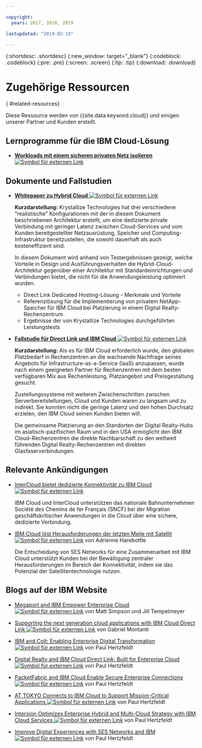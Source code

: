 ```yaml
---

copyright:
  years: 2017, 2018, 2019

lastupdated: "2019-02-19"

---
```


{:shortdesc: .shortdesc}
{:new_window: target="_blank"}
{:codeblock: .codeblock}
{:pre: .pre}
{:screen: .screen}
{:tip: .tip}
{:download: .download}

# Zugehörige Ressourcen
{ #related-resources}

Diese Ressource werden von {{site.data.keyword.cloud}} und einigen unserer Partner und Kunden erstellt. 

## Lernprogramme für die IBM Cloud-Lösung

* [**Workloads mit einem sicheren privaten Netz isolieren** ![Symbol für externen Link](../../icons/launch-glyph.svg "Symbol für externen Link")](https://cloud.ibm.com/docs/tutorials/secure-network-enclosure.html#isolate-workloads-with-a-secure-private-network)

## Dokumente und Fallstudien

* [**Whitepaper zu Hybrid Cloud** ![Symbol für externen Link](../../icons/launch-glyph.svg "Symbol für externen Link")](https://public.dhe.ibm.com/cloud/bluemix/network/direct-link/ibm-hybrid-cloud-whitepaper.pdf)

    **Kurzdarstellung:** Krystallize Technologies hat drei verschiedene “realistische” Konfigurationen mit der in diesem Dokument beschriebenen Architektur erstellt, um eine dedizierte private Verbindung mit geringer Latenz zwischen Cloud-Services und vom Kunden bereitgestellter Netzausrüstung, Speicher und Computing-Infrastruktur bereitzustellen, die sowohl dauerhaft als auch kosteneffizient sind. 

    In diesem Dokument wird anhand von Testergebnissen gezeigt, welche Vorteile in Design und Ausführungsverhalten die Hybrid-Cloud-Architektur gegenüber einer Architektur mit Standardeinrichtungen und Verbindungen bietet, die nicht für die Anwendungsleistung optimiert wurden.

     * Direct Link Dedicated Hosting-Lösung - Merkmale und Vorteile 
     * Referenzlösung für die Implementierung von privatem NetApp-Speicher für IBM Cloud bei Platzierung in einem Digital Realty-Rechenzentrum 
     * Ergebnisse der von Krystallize Technologies durchgeführten Leistungstests


* [**Fallstudie für Direct Link und IBM Cloud** ![Symbol für externen Link](../../icons/launch-glyph.svg "Symbol für externen Link")](https://public.dhe.ibm.com/cloud/bluemix/network/direct-link/ibm-cloud-case-study.pdf)

    **Kurzdarstellung:** Als es für IBM Cloud erforderlich wurde, den globalen Platzbedarf in Rechenzentren an die wachsende Nachfrage seines Angebots für Infrastructure-as-a-Service (IaaS) anzupassen, wurde nach einem geeigneten Partner für Rechenzentren mit dem besten verfügbaren Mix aus Rechenleistung, Platzangebot und Preisgestaltung gesucht.

    Zustellungssysteme mit weiteren Zwischenschritten zwischen Serverbereitstellungen, Cloud und Kunden waren zu langsam und zu indirekt. Sie konnten nicht die geringe Latenz und den hohen Durchsatz erzielen, den IBM Cloud seinen Kunden bieten will. 

    Die gemeinsame Platzierung an den Standorten der Digital Realty-Hubs im asiatisch-pazifischen Raum und in den USA ermöglicht den IBM Cloud-Rechenzentren die direkte Nachbarschaft zu den weltweit führenden Digital Realty-Rechenzentren mit direkten Glasfaserverbindungen.
    
## Relevante Ankündigungen

* [InterCloud bietet dedizierte Konnektivität zu IBM Cloud ![Symbol für externen Link](../../icons/launch-glyph.svg "Symbol für externen Link")](https://info.intercloud.com/intercloud-offers-dedicated-connectivity-to-ibm-cloud)

    IBM Cloud und InterCloud unterstützen das nationale Bahnunternehmen Société des Chemins de fer Français (SNCF) bei der Migration geschäftskritischer Anwendungen in die Cloud über eine sichere, dedizierte Verbindung.
    
* [IBM Cloud löst Herausforderungen der letzten Meile mit Satellit ![Symbol für externen Link](../../icons/launch-glyph.svg "Symbol für externen Link")](https://www.satellitetoday.com/mobility/2018/10/25/ibm-cloud-solves-last-mile-challenges-with-satellite/) von Adrienne Harebottle

    Die Entscheidung von SES Networks für eine Zusammenarbeit mit IBM Cloud unterstützt Kunden bei der Bewältigung zentraler Herausforderungen im Bereich der Konnektivität, indem sie das Potenzial der Satellitentechnologie nutzen.

## Blogs auf der IBM Website

* [Megaport and IBM Empower Enterprise Cloud ![Symbol für externen Link](../../icons/launch-glyph.svg "Symbol für externen Link")](https://www.ibm.com/blogs/bluemix/2017/12/megaport-and-ibm-empower-enterprise-cloud/) von Matt Simpson und Jill Tempelmeyer

* [Supporting the next generation cloud applications with IBM Cloud Direct Link ![Symbol für externen Link](../../icons/launch-glyph.svg "Symbol für externen Link")](https://www.ibm.com/blogs/cloud-computing/2018/06/26/next-generation-cloud-apps-ibm-cloud-direct-link/) von Gabriel Montanti

* [IBM and Colt: Enabling Enterprise Digital Transformation ![Symbol für externen Link](../../icons/launch-glyph.svg "Symbol für externen Link")](https://www.ibm.com/blogs/bluemix/2018/06/ibm-colt-enterprise-digital-transformation/) von Paul Hertzfeldt

* [Digital Realty and IBM Cloud Direct Link: Built for Enterprise Cloud ![Symbol für externen Link](../../icons/launch-glyph.svg "Symbol für externen Link")](https://www.ibm.com/blogs/bluemix/2018/07/digital-realty-ibm-cloud-direct-link-expand-network/) von Paul Hertzfeldt

* [PacketFabric and IBM Cloud Enable Secure Enterprise Connections ![Symbol für externen Link](../../icons/launch-glyph.svg "Symbol für externen Link")](https://www.ibm.com/blogs/bluemix/2018/08/packetfabric-ibm-enable-secure-enterprise-connections/) von Paul Hertzfeldt

* [AT TOKYO Connects to IBM Cloud to Support Mission-Critical Applications ![Symbol für externen Link](../../icons/launch-glyph.svg "Symbol für externen Link")](https://www.ibm.com/blogs/bluemix/2018/08/tokyo-connects-ibm-cloud-support-mission-critical-applications/) von Paul Hertzfeldt

* [Interxion Optimizes Enterprise Hybrid and Multi-Cloud Strategy with IBM Cloud Services ![Symbol für externen Link](../../icons/launch-glyph.svg "Symbol für externen Link")](https://www.ibm.com/blogs/bluemix/2018/09/interxion-enterprise-ibm-cloud-services/) von Paul Hertzfeldt

* [Improve Digital Experiences with SES Networks and IBM ![Symbol für externen Link](../../icons/launch-glyph.svg "Symbol für externen Link")](https://www.ibm.com/blogs/bluemix/2018/10/improve-digital-experiences-with-ses-networks-and-ibm/) von Paul Hertzfeldt
